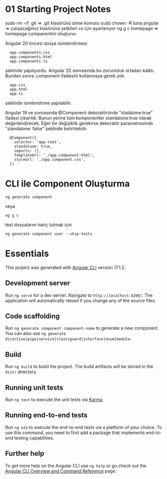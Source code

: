 # 01 Starting Project Notes

sudo rm -rf .git => .git klasörünü silme komutu
sudo chown -R tuna angular => çalışacağımız klasörünü yetkileri vs için ayarlanıyor
ng g c homepage => homepage companentini oluşturur.

Angular 20 öncesi dosya isimlendirmesi

```
  app.components.css
  app.components.html
  app.components.ts

```

şeklinde yapılıyordu. Angular 20 sonrasında bu zorunluluk ortadan kalktı. Bundan sonra .component ifadesini kullanmaya gerek yok.

```
  app.css
  app.html
  app.ts
```

şeklinde isimlendirme yapılabilir.

Angular 19 ve sonrasında @Component dekoratöründe "stadalone:true" ifadesi çıkarıldı.
Bunun yerine tüm komponentler standalone:true olarak değerlendirecek. Eğer bir değişiklik gerekirse dekoratör parametresinde "standalone: false" şeklinde belirtilebilir.

```
  @Component({
    selector: 'app-root',
    standalone: true,
    imports: [],
    templateUrl: './app.component.html',
    styleUrl: './app.component.css',
  })
```

# CLI ile Component Oluşturma

`ng generate component`

veya

`ng g c`

test dosyalarını hariç tutmak için

`ng generate component user --skip-tests`

# Essentials

This project was generated with [Angular CLI](https://github.com/angular/angular-cli) version 17.1.2.

## Development server

Run `ng serve` for a dev server. Navigate to `http://localhost:4200/`. The application will automatically reload if you change any of the source files.

## Code scaffolding

Run `ng generate component component-name` to generate a new component. You can also use `ng generate directive|pipe|service|class|guard|interface|enum|module`.

## Build

Run `ng build` to build the project. The build artifacts will be stored in the `dist/` directory.

## Running unit tests

Run `ng test` to execute the unit tests via [Karma](https://karma-runner.github.io).

## Running end-to-end tests

Run `ng e2e` to execute the end-to-end tests via a platform of your choice. To use this command, you need to first add a package that implements end-to-end testing capabilities.

## Further help

To get more help on the Angular CLI use `ng help` or go check out the [Angular CLI Overview and Command Reference](https://angular.io/cli) page.

